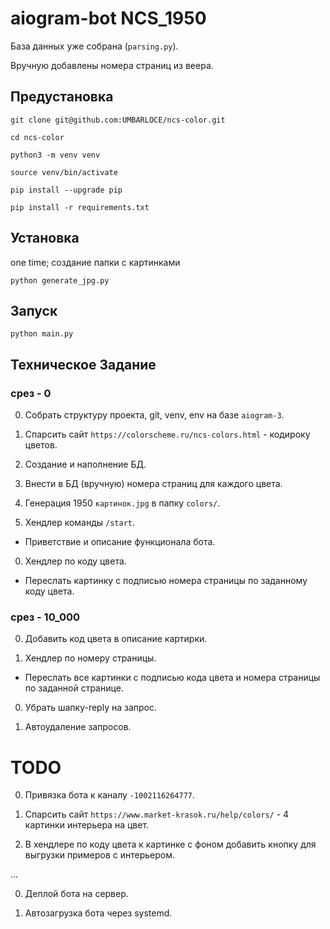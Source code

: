 # aiogram-bot NCS_1950

База данных уже собрана (`parsing.py`).

Вручную добавлены номера страниц из веера.


## Предустановка

`git clone git@github.com:UMBARLOCE/ncs-color.git`

`cd ncs-color`

`python3 -m venv venv`

`source venv/bin/activate`

`pip install --upgrade pip`

`pip install -r requirements.txt`


## Установка

one time; создание папки с картинками

`python generate_jpg.py`


## Запуск

`python main.py`


## Техническое Задание

### срез - 0

00. Собрать структуру проекта, git, venv, env на базе `aiogram-3`.

00. Спарсить сайт `https://colorscheme.ru/ncs-colors.html` - кодироку цветов.

00. Создание и наполнение БД.

00. Внести в БД (вручную) номера страниц для каждого цвета.

00. Генерация 1950 `картинок.jpg` в папку `colors/`.

00. Хендлер команды `/start`.

- Приветствие и описание функционала бота.

00. Хендлер по коду цвета.

- Переслать картинку с подписью номера страницы по заданному коду цвета.


### срез - 10_000


00. Добавить код цвета в описание картирки.

00. Хендлер по номеру страницы.

- Переслать все картинки с подписью кода цвета и номера страницы по заданной странице.

00. Убрать шапку-reply на запрос.

00. Автоудаление запросов.

# TODO

00. Привязка бота к каналу `-1002116264777`.

00. Спарсить сайт `https://www.market-krasok.ru/help/colors/` - 4 картинки интерьера на цвет.

00. В хендлере по коду цвета к картинке с фоном добавить кнопку для выгрузки примеров с интерьером.

...

00. Деплой бота на сервер.

00. Автозагрузка бота через systemd.
